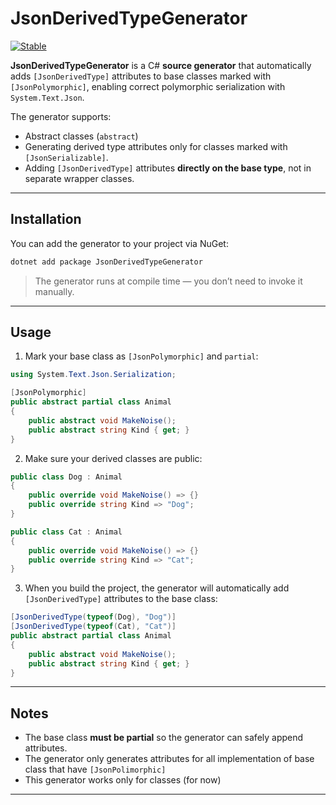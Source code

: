 # JsonDerivedTypeGenerator

[![Stable](https://badgen.net/nuget/v/jsonderivedtypegenerator/v?color=blue&label=Stable)](https://www.nuget.org/packages/JsonDerivedTypeGenerator)

**JsonDerivedTypeGenerator** is a C# **source generator** that automatically adds `[JsonDerivedType]` attributes to base classes marked with `[JsonPolymorphic]`, enabling correct polymorphic serialization with `System.Text.Json`.

The generator supports:

- Abstract classes (`abstract`)
- Generating derived type attributes only for classes marked with `[JsonSerializable]`.  
- Adding `[JsonDerivedType]` attributes **directly on the base type**, not in separate wrapper classes.  

---

## Installation

You can add the generator to your project via NuGet:

```bash
dotnet add package JsonDerivedTypeGenerator
````

> The generator runs at compile time — you don’t need to invoke it manually.

---

## Usage

1. Mark your base class as `[JsonPolymorphic]` and `partial`:

```csharp
using System.Text.Json.Serialization;

[JsonPolymorphic]
public abstract partial class Animal
{
    public abstract void MakeNoise();
    public abstract string Kind { get; }
}
```

2. Make sure your derived classes are public:

```csharp
public class Dog : Animal
{
    public override void MakeNoise() => {}
    public override string Kind => "Dog";
}

public class Cat : Animal
{
    public override void MakeNoise() => {}
    public override string Kind => "Cat";
}
```

3. When you build the project, the generator will automatically add `[JsonDerivedType]` attributes to the base class:

```csharp
[JsonDerivedType(typeof(Dog), "Dog")]
[JsonDerivedType(typeof(Cat), "Cat")]
public abstract partial class Animal
{
    public abstract void MakeNoise();
    public abstract string Kind { get; }
}
```

---

## Notes

* The base class **must be partial** so the generator can safely append attributes.
* The generator only generates attributes for all implementation of base class that have `[JsonPolimorphic]`
* This generator works only for classes (for now)

---